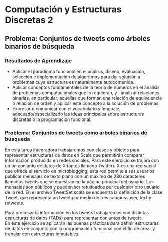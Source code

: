 # Computación y Estructuras Discretas 2

## Problema: Conjuntos de tweets como árboles binarios de búsqueda


### Resultados de Aprendizaje

- Aplicar el paradigma funcional en el análisis, diseño, evaluación, selección e implementación de algoritmos para dar solución a problemas cuya estructura es naturalmente autocontenida.
- Aplicar conceptos fundamentales de la teoría de números en el análisis de problemas computacionales que lo requieran, y . analizar relaciones binarias, en particular,  aquellas que forman una relación de equivalencia o relación de orden y aplicar este concepto a la solución de problemas.
- Expresar o comunicar con el vocabulario y lenguaje adecuado/especializado las ideas principales sobre estructuras discretas o la programación funcional.

### Problema: Conjuntos de tweets como árboles binarios de búsqueda
En esta tarea integradora trabajaremos con clases y objetos para representar estructuras de datos en Scala que permitirán comparar información producida en redes sociales.  Para este ejercicio se trajará con un un conjunto de datos de X (antes llamado Twitter).  X es una red social que ofrece el servicio de microblogging, esta red permite a sus usuarios publicar mensajes de texto plano con un máximo de 280 caracteres llamados tweets que se muestran en la página principal del usuario.  Los mensajes son públicos y pueden ser retuiteados por cualquier otro usuario de la red. En el archivo TweetSet.scala se encuentra la definición de la clase Tweet, que representa un tweet por medio de tres campos: user, text y retweets. 

Para procesar la información en los tweets trabajaremos con distintas etsructuras de datos (TADs) para representar conjuntos de tweets.  
En este ejercicio se aplicarán las buenas prácticas para definir estructuras de datos en conjunto con la programación funcional con el fin de crear y trabajar con estructuras inmutables. 


